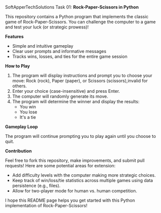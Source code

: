 SoftApperTechSolutions Task 01:
**Rock-Paper-Scissors in Python**

This repository contains a Python program that implements the classic game of Rock-Paper-Scissors. You can challenge the computer to a game and test your luck (or strategic prowess)!

**Features**

* Simple and intuitive gameplay
* Clear user prompts and informative messages
* Tracks wins, losses, and ties for the entire game session

**How to Play**

1. The program will display instructions and prompt you to choose your move: Rock (rock), Paper (paper), or Scissors (scissors),invalid for others.
2. Enter your choice (case-insensitive) and press Enter.
3. The computer will randomly generate its move.
4. The program will determine the winner and display the results:
   - You win
   - You lose
   - It's a tie

**Gameplay Loop**

The program will continue prompting you to play again until you choose to quit.

**Contribution**

Feel free to fork this repository, make improvements, and submit pull requests! Here are some potential areas for extension:
* Add difficulty levels with the computer making more strategic choices.
* Keep track of win/loss/tie statistics across multiple games using data persistence (e.g., files).
* Allow for two-player mode for human vs. human competition.

I hope this README page helps you get started with this Python implementation of Rock-Paper-Scissors!
